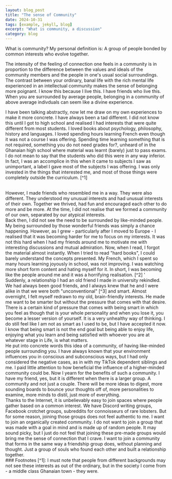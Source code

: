 ```yaml
---
layout: blog_post
title: "The sense of Community"
date: 2024-10-31
tags: [example, jekyll, blog]
excerpt: "What is community, a discussion"
category: blog
---
```


What is community? My personal definition is: A group of people bonded by common interests who   evolve together. 

The intensity of the feeling of connection one feels in a community is in proportion to the difference between the values and ideals of the community members and the people in one's usual social surroundings.  The contrast between your ordinary, banal life with the rich mental life experienced in an intellectual community makes the sense of belonging more poignant. I know this because I live this. I have friends who live this. When you are surrounded by average people, belonging in a community of above average indivduals can seem like a divine experience.
<br>

I have been talking abstractly, now let me draw on my own experiences to make it more concrete. I have always been a tad different. I did not know this until I got to high school and realised I had interests that were quite different from most students. I loved books about psychology, philosophy, history and languages. I loved spending hours learning French even though it was not a course I was offering. Spending time learning something that is not required, something you do not need grades for?, unheard of in the Ghanaian high school where material was learnt (barely) just to pass exams. I do not mean to say that the students who did this were in any way inferior. In fact, I was an accomplice in this when it came to subjects I saw as unimportant, a label I gave most of the subjects I was offering. I was only invested in the things that interested me, and most of those things were completely outside the curriculum. [^1] 

<br>
However, I made friends who resembled me in a way. They were also different. They understood my unusual interests and had unusual interests of their own. Together we thrived, had fun and encouraged each other to do more and be more. At the time, I did not realise that we formed a community of our own, separated by our atypical interests.

<br>
Back then, I did not see the need to be surrounded by like-minded people. My being surrounded by those wonderful friends was simply a chance happening. However, as I grew - particularly after I moved to Europe - I realised that it was becoming harder for me to focus on my interests. It was not this hard when I had my friends around me to motivate me with interesting discussions and mutual admiration. Now, when I read, I forgot the material almost instantly. When I tried to read "hard books", I could barely understand the concepts presented. My French, which I spent so many hours learning joyously in school, was not improving. I was watching more short form content and hating myself for it. In short, I was becoming like the people around me and it was a horrifying realisation. [^2] 
'
<br>
Suddenly, a relationship I had an old friend I made in university rekindled. We had always been good friends, and I always knew that he and I were alike in that we were both "unconventional" [^3] and smart. Almost overnight, I felt myself redrawn to my old, brain-friendly interests. He made me want to be smarter but without the pressure that comes with that desire. There is a certain kind of pressure that comes with being smart in which you feel as though that is your whole personality and when you lose it, you become a lesser version of yourself. It is a very unhealthy way of thinking. I do still feel like I am not as smart as I used to be, but I have accepted it now. I know that being smart is not the end goal but being able to enjoy life, enjoying what you learn and being satisfied with whoever you are at whatever stage in Life, is what matters. 

<br>
He put into concrete words this idea of a community, of having like-minded people surrounding you. I have always known that your environment influences you in conscious and subconscious ways, but I had only considered the negative cases, as in with my TikTok dependent siblings and me. I paid little attention to how beneficial the influence of a higher-minded community could be. Now I yearn for the benefits of such a community. I have my friend, yes, but it is different when there is a larger group. A community and not just a couple. There will be more ideas to digest, more sounding boards to bounce your thoughts off of, more personalities to examine, more minds to distil, just more of everything.

<br>
Thanks to the Internet, it is unbelievably easy to join spaces where people gather based on a common interest. We have Discord writing groups, Facebook crotchet groups, subreddits for connoisseurs of rare lobsters. But for some reason, joining those groups does not feel authentic to me. I want to join an organically created community. I do not want to join a group that was made with a goal in mind and is made up of random people. It may sound picky, but I just do not feel that joining these pre-made groups would bring me the sense of connection that I crave. I want to join a community that forms in the same way a friendship group does, without planning and thought. Just a group of souls who found each other and built a relationship together. 

<br>
### Footnotes
[^1]:  I must note that people from different backgrounds may not see these interests as out of the ordinary, but in the society I come from - a middle class Ghanaian town - they were. 

[^2]: To give context, I was usually in the company of my siblings, who are your quintessential social media addicts. I had only sparse digital contact with my friends in Ghana. 

[^3]: Unconventional meaning we did not have the same values, ideals and behaviours as the members of the society we belonged to. His is even more profound because he is from a lower middle-class community where delinquency and broken homes are the norm. 


